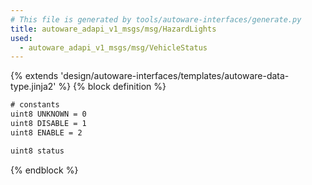 ```yaml
---
# This file is generated by tools/autoware-interfaces/generate.py
title: autoware_adapi_v1_msgs/msg/HazardLights
used:
  - autoware_adapi_v1_msgs/msg/VehicleStatus
---
```


{% extends 'design/autoware-interfaces/templates/autoware-data-type.jinja2' %}
{% block definition %}

```txt
# constants
uint8 UNKNOWN = 0
uint8 DISABLE = 1
uint8 ENABLE = 2

uint8 status
```

{% endblock %}
